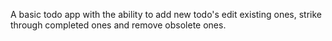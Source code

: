 A basic todo app with the ability to add new todo's edit existing ones, strike through completed ones and remove obsolete ones.
